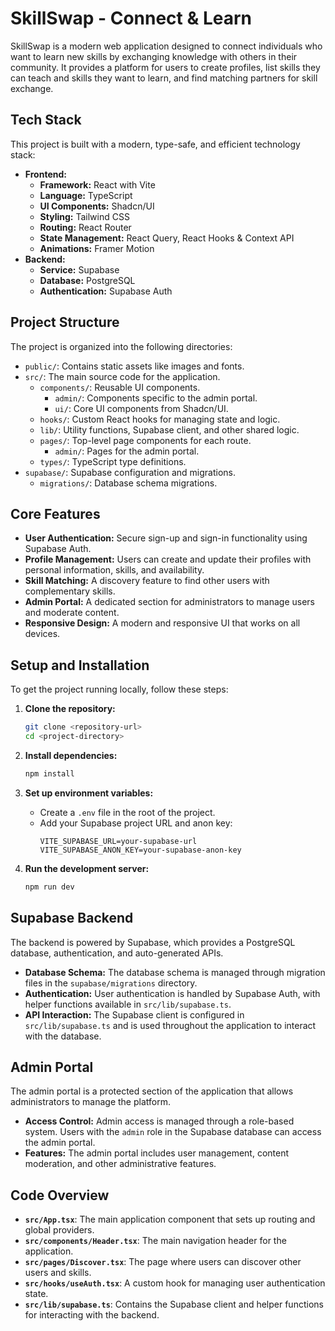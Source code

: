 # SkillSwap - Connect & Learn

SkillSwap is a modern web application designed to connect individuals who want to learn new skills by exchanging knowledge with others in their community. It provides a platform for users to create profiles, list skills they can teach and skills they want to learn, and find matching partners for skill exchange.

## Tech Stack

This project is built with a modern, type-safe, and efficient technology stack:

-   **Frontend:**
    -   **Framework:** React with Vite
    -   **Language:** TypeScript
    -   **UI Components:** Shadcn/UI
    -   **Styling:** Tailwind CSS
    -   **Routing:** React Router
    -   **State Management:** React Query, React Hooks & Context API
    -   **Animations:** Framer Motion
-   **Backend:**
    -   **Service:** Supabase
    -   **Database:** PostgreSQL
    -   **Authentication:** Supabase Auth

## Project Structure

The project is organized into the following directories:

-   `public/`: Contains static assets like images and fonts.
-   `src/`: The main source code for the application.
    -   `components/`: Reusable UI components.
        -   `admin/`: Components specific to the admin portal.
        -   `ui/`: Core UI components from Shadcn/UI.
    -   `hooks/`: Custom React hooks for managing state and logic.
    -   `lib/`: Utility functions, Supabase client, and other shared logic.
    -   `pages/`: Top-level page components for each route.
        -   `admin/`: Pages for the admin portal.
    -   `types/`: TypeScript type definitions.
-   `supabase/`: Supabase configuration and migrations.
    -   `migrations/`: Database schema migrations.

## Core Features

-   **User Authentication:** Secure sign-up and sign-in functionality using Supabase Auth.
-   **Profile Management:** Users can create and update their profiles with personal information, skills, and availability.
-   **Skill Matching:** A discovery feature to find other users with complementary skills.
-   **Admin Portal:** A dedicated section for administrators to manage users and moderate content.
-   **Responsive Design:** A modern and responsive UI that works on all devices.

## Setup and Installation

To get the project running locally, follow these steps:

1.  **Clone the repository:**
    ```bash
    git clone <repository-url>
    cd <project-directory>
    ```

2.  **Install dependencies:**
    ```bash
    npm install
    ```

3.  **Set up environment variables:**
    -   Create a `.env` file in the root of the project.
    -   Add your Supabase project URL and anon key:
        ```
        VITE_SUPABASE_URL=your-supabase-url
        VITE_SUPABASE_ANON_KEY=your-supabase-anon-key
        ```

4.  **Run the development server:**
    ```bash
    npm run dev
    ```

## Supabase Backend

The backend is powered by Supabase, which provides a PostgreSQL database, authentication, and auto-generated APIs.

-   **Database Schema:** The database schema is managed through migration files in the `supabase/migrations` directory.
-   **Authentication:** User authentication is handled by Supabase Auth, with helper functions available in `src/lib/supabase.ts`.
-   **API Interaction:** The Supabase client is configured in `src/lib/supabase.ts` and is used throughout the application to interact with the database.

## Admin Portal

The admin portal is a protected section of the application that allows administrators to manage the platform.

-   **Access Control:** Admin access is managed through a role-based system. Users with the `admin` role in the Supabase database can access the admin portal.
-   **Features:** The admin portal includes user management, content moderation, and other administrative features.

## Code Overview

-   **`src/App.tsx`**: The main application component that sets up routing and global providers.
-   **`src/components/Header.tsx`**: The main navigation header for the application.
-   **`src/pages/Discover.tsx`**: The page where users can discover other users and skills.
-   **`src/hooks/useAuth.tsx`**: A custom hook for managing user authentication state.
-   **`src/lib/supabase.ts`**: Contains the Supabase client and helper functions for interacting with the backend.